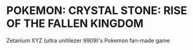 # POKEMON: CRYSTAL STONE: RISE OF THE FALLEN KINGDOM
 Zetanium XYZ (ultra unitilezer 9909)'s Pokemon fan-made game
